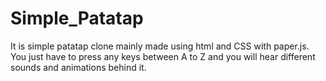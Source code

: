 # Simple_Patatap
It is simple patatap clone mainly made using html and CSS with paper.js. You just have to press any keys between A to Z and you will hear different sounds and animations behind it.
